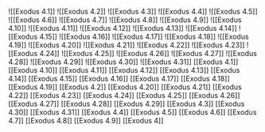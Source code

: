 ![[Exodus 4.1]]
![[Exodus 4.2]]
![[Exodus 4.3]]
![[Exodus 4.4]]
![[Exodus 4.5]]
![[Exodus 4.6]]
![[Exodus 4.7]]
![[Exodus 4.8]]
![[Exodus 4.9]]
![[Exodus 4.10]]
![[Exodus 4.11]]
![[Exodus 4.12]]
![[Exodus 4.13]]
![[Exodus 4.14]]
![[Exodus 4.15]]
![[Exodus 4.16]]
![[Exodus 4.17]]
![[Exodus 4.18]]
![[Exodus 4.19]]
![[Exodus 4.20]]
![[Exodus 4.21]]
![[Exodus 4.22]]
![[Exodus 4.23]]
![[Exodus 4.24]]
![[Exodus 4.25]]
![[Exodus 4.26]]
![[Exodus 4.27]]
![[Exodus 4.28]]
![[Exodus 4.29]]
![[Exodus 4.30]]
![[Exodus 4.31]]
[[Exodus 4.1]]
[[Exodus 4.10]]
[[Exodus 4.11]]
[[Exodus 4.12]]
[[Exodus 4.13]]
[[Exodus 4.14]]
[[Exodus 4.15]]
[[Exodus 4.16]]
[[Exodus 4.17]]
[[Exodus 4.18]]
[[Exodus 4.19]]
[[Exodus 4.2]]
[[Exodus 4.20]]
[[Exodus 4.21]]
[[Exodus 4.22]]
[[Exodus 4.23]]
[[Exodus 4.24]]
[[Exodus 4.25]]
[[Exodus 4.26]]
[[Exodus 4.27]]
[[Exodus 4.28]]
[[Exodus 4.29]]
[[Exodus 4.3]]
[[Exodus 4.30]]
[[Exodus 4.31]]
[[Exodus 4.4]]
[[Exodus 4.5]]
[[Exodus 4.6]]
[[Exodus 4.7]]
[[Exodus 4.8]]
[[Exodus 4.9]]
[[Exodus 4]]
